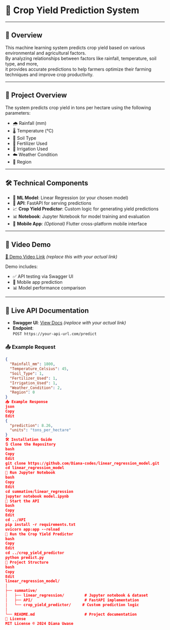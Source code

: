 # 🌾 Crop Yield Prediction System

---

## 📌 Overview

This machine learning system predicts crop yield based on various environmental and agricultural factors.  
By analyzing relationships between factors like rainfall, temperature, soil type, and more,  
it provides accurate predictions to help farmers optimize their farming techniques and improve crop productivity.

---

## 📌 Project Overview

The system predicts crop yield in tons per hectare using the following parameters:

- 🌧️ Rainfall (mm)  
- 🌡️ Temperature (°C)  
- 🧪 Soil Type  
- 🌿 Fertilizer Used  
- 🚿 Irrigation Used  
- ☁️ Weather Condition  
- 📍 Region  

---

## 🛠️ Technical Components

- 🤖 **ML Model**: Linear Regression (or your chosen model)  
- 🔌 **API**: FastAPI for serving predictions  
- 📈 **Crop Yield Predictor**: Custom logic for generating yield predictions  
- 📊 **Notebook**: Jupyter Notebook for model training and evaluation  
- 📱 **Mobile App**: *(Optional)* Flutter cross-platform mobile interface  

---

## 🎥 Video Demo

[🔗 Demo Video Link](#) *(replace this with your actual link)*

Demo includes:

- ✅ API testing via Swagger UI  
- 📱 Mobile app prediction  
- 📊 Model performance comparison  

---

## 🔗 Live API Documentation

- **Swagger UI**: [View Docs](https://your-api-url.com/docs) *(replace with your actual link)*  
- **Endpoint**:  
  `POST https://your-api-url.com/predict`

### 📤 Example Request

```json
{
  "Rainfall_mm": 1800,
  "Temperature_Celsius": 45,
  "Soil_Type": 1,
  "Fertilizer_Used": 1,
  "Irrigation_Used": 1,
  "Weather_Condition": 2,
  "Region": 0
}
📥 Example Response
json
Copy
Edit
{
  "prediction": 8.26,
  "units": "tons_per_hectare"
}
🛠️ Installation Guide
🔃 Clone the Repository
bash
Copy
Edit
git clone https://github.com/Diana-codes/linear_regression_model.git
cd linear_regression_model
🧪 Run Jupyter Notebook
bash
Copy
Edit
cd summative/linear_regression
jupyter notebook model.ipynb
🚀 Start the API
bash
Copy
Edit
cd ../API
pip install -r requirements.txt
uvicorn app:app --reload
🌾 Run the Crop Yield Predictor
bash
Copy
Edit
cd ../crop_yield_predictor
python predict.py
📂 Project Structure
bash
Copy
Edit
linear_regression_model/
│
├── summative/
│   ├── linear_regression/         # Jupyter notebook & dataset
│   ├── API/                       # FastAPI implementation
│   └── crop_yield_predictor/     # Custom prediction logic
│
└── README.md                      # Project documentation
🪪 License
MIT License © 2024 Diana Uwase
